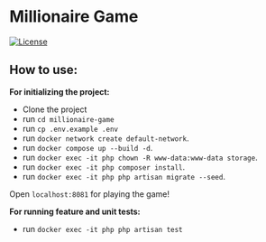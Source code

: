 # Millionaire Game

[![License](https://img.shields.io/badge/license-MIT-blue.svg)](LICENSE)

## How to use:
**For initializing the project:**
- Clone the project
- run `cd millionaire-game`
- run `cp .env.example .env`
- run `docker network create default-network`.
- run `docker compose up --build -d`.
- run `docker exec -it php chown -R www-data:www-data storage`.
- run `docker exec -it php composer install`.
- run `docker exec -it php php artisan migrate --seed`.

Open `localhost:8081` for playing the game!

**For running feature and unit tests:**
- run `docker exec -it php php artisan test`
